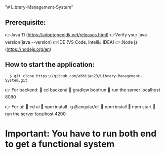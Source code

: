 "# Library-Management-System" 
## Prerequisite:
  👉Java 11 (https://adoptopenjdk.net/releases.html)
  👉Verify your java version(java --version)
  👉IDE (VS Code, IntelliJ IDEA) 
  👉.Node js (https://nodejs.org/en)
  
## How to start the application:
```
  $ git clone https://github.com/abhijan23/Library-Management-System.git
```

  👉 For backend:
    🫳 cd backend
    🫳 gradlew bootrun
    🫳 run the server localhost 8080
  
  👉 For ui:
    🫳 cd ui
    🫳 npm inatall -g @angular/cli
    🫳 npm install
    🫳 npm start
    🫳 run the server localhost 4200
    
# Important: You have to run both end to get a functional system
